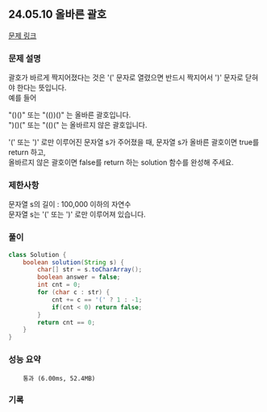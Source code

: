 ## 24.05.10 올바른 괄호
[문제 링크](https://school.programmers.co.kr/learn/courses/30/lessons/12909)
 
### 문제 설명
괄호가 바르게 짝지어졌다는 것은 '(' 문자로 열렸으면 반드시 짝지어서 ')' 문자로 닫혀야 한다는 뜻입니다.  
예를 들어  
 
"()()" 또는 "(())()" 는 올바른 괄호입니다.  
")()(" 또는 "(()(" 는 올바르지 않은 괄호입니다.  

'(' 또는 ')' 로만 이루어진 문자열 s가 주어졌을 때, 문자열 s가 올바른 괄호이면 true를 return 하고,  
올바르지 않은 괄호이면 false를 return 하는 solution 함수를 완성해 주세요.  

### 제한사항
문자열 s의 길이 : 100,000 이하의 자연수  
문자열 s는 '(' 또는 ')' 로만 이루어져 있습니다.

### 풀이
```java
class Solution {
    boolean solution(String s) {
        char[] str = s.toCharArray();
        boolean answer = false;
        int cnt = 0;
        for (char c : str) {
            cnt += c == '(' ? 1 : -1;
            if(cnt < 0) return false;
        }
        return cnt == 0;
    }
}
```

### 성능 요약
		통과 (6.00ms, 52.4MB)

### 기록
